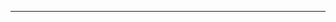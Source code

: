 <!--
CO_OP_TRANSLATOR_METADATA:
{
  "original_hash": "c747db3d4bb981e919b7f3e5a4504269",
  "translation_date": "2025-08-27T13:20:03+00:00",
  "source_file": "04-PracticalSamples/foundrylocal/README.md",
  "language_code": "hu"
}
-->


---

